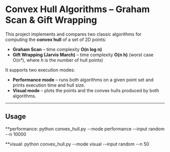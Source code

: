 # Convex Hull Algorithms – Graham Scan & Gift Wrapping

This project implements and compares two classic algorithms for computing the **convex hull** of a set of 2D points:

- **Graham Scan** – time complexity **O(n log n)**
- **Gift Wrapping (Jarvis March)** – time complexity **O(n h)** (worst case O(n²), where *h* is the number of hull points)

It supports two execution modes:

- **Performance mode** – runs both algorithms on a given point set and prints execution time and hull size.
- **Visual mode** – plots the points and the convex hulls produced by both algorithms.

---
## Usage

**performance:
	python convex_hull.py --mode performance --input random --n 10000

**visual:
	python convex_hull.py --mode visual --input random --n 50


